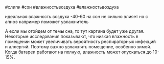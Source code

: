 
#слипи #сон #влажностьвоздуха #влажностьвоздуха 

идеальная влажность воздуха -40-60
на сон не сильно влияет
но с апноэ например поможет увлажнитель

А если мы отойдем от темы сна, то тут картина будет уже другая. Некоторые исследования показывают, что низкая влажность в помещении может увеличивать вероятность респираторных инфекций и аллергий. Поэтому важно увлажнять помещение, особенно зимой. Когда батареи работают на полную, влажность может опускаться до 10-15%. 